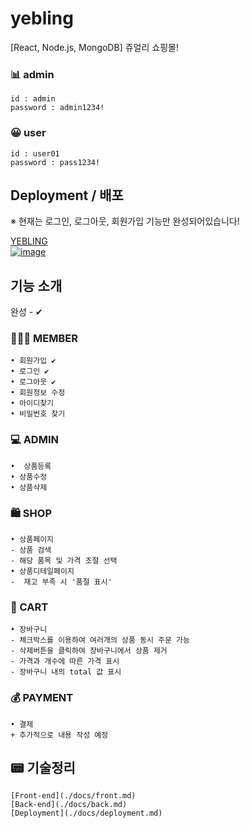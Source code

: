 # yebling
[React, Node.js, MongoDB] 쥬얼리 쇼핑몰!

### 📊 admin
```
id : admin
password : admin1234!
```
### 😀 user
```
id : user01
password : pass1234!
```
## Deployment / 배포
※ 현재는 로그인, 로그아웃, 회원가입 기능만 완성되어있습니다! <br>

[YEBLING<br>
![image](https://user-images.githubusercontent.com/59958929/131241441-0aa12cef-57a7-4d43-9b7b-5b823b32b48a.png)](https://yebling.netlify.app/)

## 기능 소개
완성 - ✔ 

### 🙋🏻‍♀️ MEMBER
```
• 회원가입 ✔
• 로그인 ✔
• 로그아웃 ✔
• 회원정보 수정
• 아이디찾기
• 비밀번호 찾기
```
### 💻 ADMIN
```
•  상품등록
• 상품수정
• 상품삭제
```
###  🛍️ SHOP
```
• 상품페이지
- 상품 검색
- 해당 품목 및 가격 조절 선택
• 상품디테일페이지
-  재고 부족 시 '품절 표시'
```
### 🛒 CART
```
• 장바구니
- 체크박스를 이용하여 여러개의 상품 동시 주문 가능 
- 삭제버튼을 클릭하여 장바구니에서 상품 제거 
- 가격과 개수에 따른 가격 표시 
- 장바구니 내의 total 값 표시 
```
### 💰 PAYMENT
```
• 결제
+ 추가적으로 내용 작성 예정
```

## 📟 기술정리
```
[Front-end](./docs/front.md)
[Back-end](./docs/back.md)
[Deployment](./docs/deployment.md)
```
